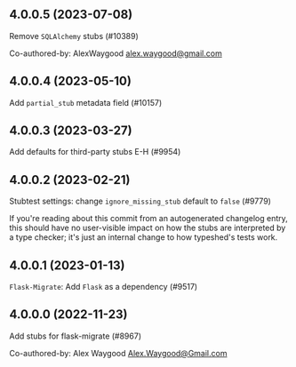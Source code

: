 ## 4.0.0.5 (2023-07-08)

Remove `SQLAlchemy` stubs (#10389)

Co-authored-by: AlexWaygood <alex.waygood@gmail.com>

## 4.0.0.4 (2023-05-10)

Add `partial_stub` metadata field (#10157)

## 4.0.0.3 (2023-03-27)

Add defaults for third-party stubs E-H (#9954)

## 4.0.0.2 (2023-02-21)

Stubtest settings: change `ignore_missing_stub` default to `false` (#9779)

If you're reading about this commit from an autogenerated changelog entry, this should have no user-visible impact on how the stubs are interpreted by a type checker; it's just an internal change to how typeshed's tests work.

## 4.0.0.1 (2023-01-13)

`Flask-Migrate`: Add `Flask` as a dependency (#9517)

## 4.0.0.0 (2022-11-23)

Add stubs for flask-migrate (#8967)

Co-authored-by: Alex Waygood <Alex.Waygood@Gmail.com>

